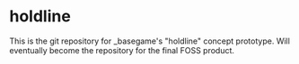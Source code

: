 # holdline
This is the git repository for _basegame's "holdline" concept prototype. Will eventually become the repository for the final FOSS product.
